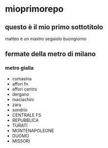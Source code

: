 # mioprimorepo
## questo è il mio primo sottotitolo
matteo è un mastro segaiolo
buongiorno
## fermate della metro di milano
### metro gialla
 - comasina
 - affori fn
 - affori centro
 - dergano
 - maciachini
 - zara
 - sondrio
 - CENTRALE FS
 - REPUBBLICA
 - TURATI
 - MONTENAPOLEONE
 - DUOMO
 - MISSORI
